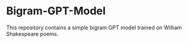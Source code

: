 # Bigram-GPT-Model
This repository contains a simple bigram GPT model trained on William Shakespeare poems.
